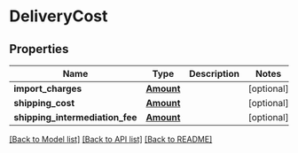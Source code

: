 # DeliveryCost

## Properties
Name | Type | Description | Notes
------------ | ------------- | ------------- | -------------
**import_charges** | [**Amount**](Amount.md) |  | [optional] 
**shipping_cost** | [**Amount**](Amount.md) |  | [optional] 
**shipping_intermediation_fee** | [**Amount**](Amount.md) |  | [optional] 

[[Back to Model list]](../README.md#documentation-for-models) [[Back to API list]](../README.md#documentation-for-api-endpoints) [[Back to README]](../README.md)

